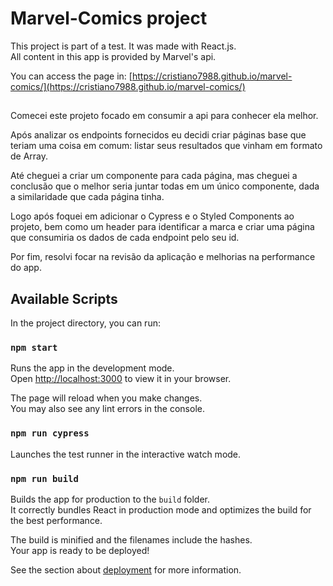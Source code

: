 # Marvel-Comics project

This project is part of a test. It was made with React.js.\
All content in this app is provided by Marvel's api.

You can access the page in: [https://cristiano7988.github.io/marvel-comics/](https://cristiano7988.github.io/marvel-comics/)

## 

Comecei este projeto focado em consumir a api para conhecer ela melhor.

Após analizar os endpoints fornecidos eu decidi criar páginas base que teriam uma coisa em comum: listar seus resultados que vinham em formato de Array.

Até cheguei a criar um componente para cada página, mas cheguei a conclusão que o melhor seria juntar todas em um único componente, dada a similaridade que cada página tinha.

Logo após foquei em adicionar o Cypress e o Styled Components ao projeto, bem como um header para identificar a marca e criar uma página que consumiria os dados de cada endpoint pelo seu id.

Por fim, resolvi focar na revisão da aplicação e melhorias na performance do app.

## Available Scripts

In the project directory, you can run:

### `npm start`

Runs the app in the development mode.\
Open [http://localhost:3000](http://localhost:3000) to view it in your browser.

The page will reload when you make changes.\
You may also see any lint errors in the console.

### `npm run cypress`

Launches the test runner in the interactive watch mode.

### `npm run build`

Builds the app for production to the `build` folder.\
It correctly bundles React in production mode and optimizes the build for the best performance.

The build is minified and the filenames include the hashes.\
Your app is ready to be deployed!

See the section about [deployment](https://facebook.github.io/create-react-app/docs/deployment) for more information.

